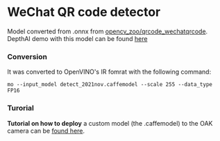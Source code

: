 # WeChat QR code detector

Model converted from .onnx from [opencv_zoo/qrcode_wechatqrcode](https://github.com/opencv/opencv_zoo/tree/4fb591053ba1201c07c68929cc324787d5afaa6c/models/qrcode_wechatqrcode). DepthAI demo with this model can be found [here](https://github.com/luxonis/depthai-experiments/tree/master/gen2-qr-code-scanner)


### Conversion

It was converted to OpenVINO's IR fomrat with the following command:

```
mo --input_model detect_2021nov.caffemodel --scale 255 --data_type FP16
```

### Turorial

**Tutorial on how to deploy** a custom model (the .caffemodel) to the OAK camera can be [found here](https://docs.luxonis.com/en/latest/pages/tutorials/deploying-custom-model/#qr-code-detector).